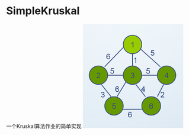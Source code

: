 # SimpleKruskal
一个Kruskal算法作业的简单实现
![img](https://github.com/Merborn/SimpleKruskal/blob/master/image.png)
